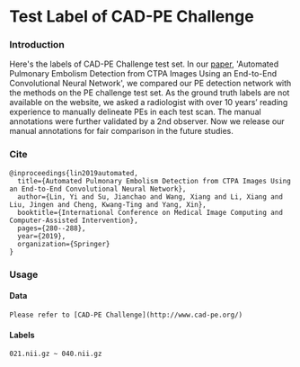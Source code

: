 # Test Label of CAD-PE Challenge

### Introduction
Here's the labels of CAD-PE Challenge test set. In our [paper](https://link.springer.com/chapter/10.1007/978-3-030-32251-9_31), 'Automated Pulmonary Embolism Detection from CTPA Images Using an End-to-End Convolutional Neural Network', we compared our PE detection network with the methods on the PE challenge test set. As the ground truth labels are not available on the website, we asked a radiologist with over 10 years’ reading experience to manually delineate PEs in each test scan. The manual annotations were further validated by a 2nd observer. Now we release our manual annotations for fair comparison in the future studies.

### Cite

    @inproceedings{lin2019automated,
      title={Automated Pulmonary Embolism Detection from CTPA Images Using an End-to-End Convolutional Neural Network},
      author={Lin, Yi and Su, Jianchao and Wang, Xiang and Li, Xiang and Liu, Jingen and Cheng, Kwang-Ting and Yang, Xin},
      booktitle={International Conference on Medical Image Computing and Computer-Assisted Intervention},
      pages={280--288},
      year={2019},
      organization={Springer}
    }

### Usage

#### Data

    Please refer to [CAD-PE Challenge](http://www.cad-pe.org/)
#### Labels

    021.nii.gz ~ 040.nii.gz
  
